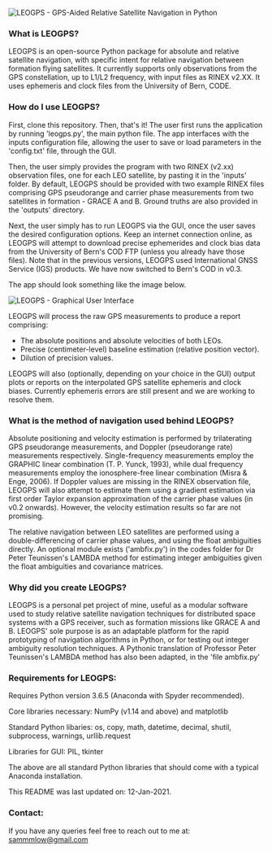![LEOGPS - GPS-Aided Relative Satellite Navigation in Python](https://raw.githubusercontent.com/sammmlow/LEOGPS/master/gui/logo.png)

### What is LEOGPS?
LEOGPS is an open-source Python package for absolute and relative satellite navigation, with specific intent for relative navigation between formation flying satellites. It currently supports only observations from the GPS constellation, up to L1/L2 frequency, with input files as RINEX v2.XX. It uses ephemeris and clock files from the University of Bern, CODE.

### How do I use LEOGPS?

First, clone this repository. Then, that's it! The user first runs the application by running 'leogps.py', the main python file. The app interfaces with the inputs configuration file, allowing the user to save or load parameters in the 'config.txt' file, through the GUI.

Then, the user simply provides the program with two RINEX (v2.xx) observation files, one for each LEO satellite, by pasting it in the 'inputs' folder. By default, LEOGPS should be provided with two example RINEX files comprising GPS pseudorange and carrier phase measurements from two satellites in formation - GRACE A and B. Ground truths are also provided in the 'outputs' directory.

Next, the user simply has to run LEOGPS via the GUI, once the user saves the desired configuration options. Keep an internet connection online, as LEOGPS will attempt to download precise ephemerides and clock bias data from the University of Bern's COD FTP (unless you already have those files). Note that in the previous versions, LEOGPS used International GNSS Service (IGS) products. We have now switched to Bern's COD in v0.3.

The app should look something like the image below.

![LEOGPS - Graphical User Interface](https://raw.githubusercontent.com/sammmlow/LEOGPS/master/gui/gui.jpg)

LEOGPS will process the raw GPS measurements to produce a report comprising:

- The absolute positions and absolute velocities of both LEOs.
- Precise (centimeter-level) baseline estimation (relative position vector).
- Dilution of precision values.

LEOGPS will also (optionally, depending on your choice in the GUI) output plots or reports on the interpolated GPS satellite ephemeris and clock biases. Currently ephemeris errors are still present and we are working to resolve them.

### What is the method of navigation used behind LEOGPS?

Absolute positioning and velocity estimation is performed by trilaterating GPS pseudorange measurements, and Doppler (pseudorange rate) measurements respectively. Single-frequency measurements employ the GRAPHIC linear combination (T. P. Yunck, 1993), while dual frequency measurements employ the ionosphere-free linear combination (Misra & Enge, 2006). If Doppler values are missing in the RINEX observation file, LEOGPS will also attempt to estimate them using a gradient estimation via first order Taylor expansion approximation of the carrier phase values (in v0.2 onwards). However, the velocity estimation results so far are not promising.

The relative navigation between LEO satellites are performed using a double-differencing of carrier phase values, and using the float ambiguities directly. An optional module exists ('ambfix.py') in the codes folder for Dr Peter Teunissen's LAMBDA method for estimating integer ambiguities given the float ambiguities and covariance matrices.

### Why did you create LEOGPS?

LEOGPS is a personal pet project of mine, useful as a modular software used to study relative satellite navigation techniques for distributed space systems with a GPS receiver, such as formation missions like GRACE A and B. LEOGPS' sole purpose is as an adaptable platform for the rapid prototyping of navigation algorithms in Python, or for testing out integer ambiguity resolution techniques. A Pythonic translation of Professor Peter Teunissen's LAMBDA method has also been adapted, in the 'file ambfix.py'

### Requirements for LEOGPS:

Requires Python version 3.6.5 (Anaconda with Spyder recommended).

Core libraries necessary: NumPy (v1.14 and above) and matplotlib

Standard Python libaries: os, copy, math, datetime, decimal, shutil, subprocess, warnings, urllib.request

Libraries for GUI: PIL, tkinter

The above are all standard Python libraries that should come with a typical Anaconda installation.

This README was last updated on: 12-Jan-2021.

### Contact:

If you have any queries feel free to reach out to me at:
sammmlow@gmail.com
